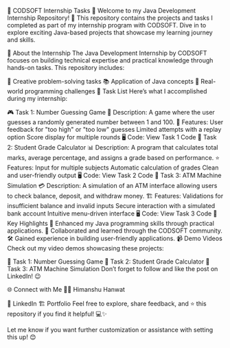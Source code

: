 🚀 CODSOFT Internship Tasks
🌟 Welcome to my Java Development Internship Repository! 🌟
This repository contains the projects and tasks I completed as part of my internship program with CODSOFT. Dive in to explore exciting Java-based projects that showcase my learning journey and skills.

📜 About the Internship
The Java Development Internship by CODSOFT focuses on building technical expertise and practical knowledge through hands-on tasks. This repository includes:

🧩 Creative problem-solving tasks
📚 Application of Java concepts
🎯 Real-world programming challenges
📝 Task List
Here’s what I accomplished during my internship:

🎮 Task 1: Number Guessing Game
🔢 Description: A game where the user guesses a randomly generated number between 1 and 100.
🎯 Features:
User feedback for "too high" or "too low" guesses
Limited attempts with a replay option
Score display for multiple rounds
🖥️ Code: View Task 1 Code
🧮 Task 2: Student Grade Calculator
📊 Description: A program that calculates total marks, average percentage, and assigns a grade based on performance.
⭐ Features:
Input for multiple subjects
Automatic calculation of grades
Clean and user-friendly output
🖥️ Code: View Task 2 Code
🏦 Task 3: ATM Machine Simulation
💳 Description: A simulation of an ATM interface allowing users to check balance, deposit, and withdraw money.
🏗️ Features:
Validations for insufficient balance and invalid inputs
Secure interaction with a simulated bank account
Intuitive menu-driven interface
🖥️ Code: View Task 3 Code
🌟 Key Highlights
📌 Enhanced my Java programming skills through practical applications.
🤝 Collaborated and learned through the CODSOFT community.
🛠️ Gained experience in building user-friendly applications.
📹 Demo Videos
Check out my video demos showcasing these projects:

🎥 Task 1: Number Guessing Game
🎥 Task 2: Student Grade Calculator
🎥 Task 3: ATM Machine Simulation
Don’t forget to follow and like the post on LinkedIn! 😉

🌐 Connect with Me
👨‍💻 Himanshu Hanwat

🔗 LinkedIn
🏗️ Portfolio
Feel free to explore, share feedback, and ⭐ this repository if you find it helpful! 💻✨

Let me know if you want further customization or assistance with setting this up! 😊







